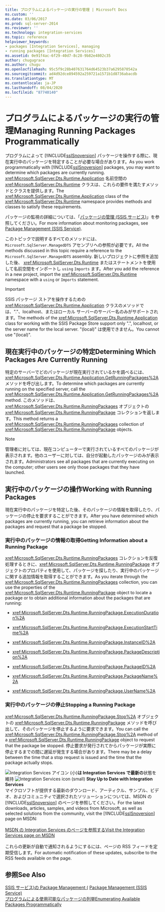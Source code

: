 ```yaml
---
title: プログラムによるパッケージの実行の管理 | Microsoft Docs
ms.custom: ''
ms.date: 03/06/2017
ms.prod: sql-server-2014
ms.reviewer: ''
ms.technology: integration-services
ms.topic: reference
helpviewer_keywords:
- packages [Integration Services], managing
- running packages [Integration Services]
ms.assetid: 0e91f4ac-6f29-40d7-8c28-9b82e4802c35
author: chugugrace
ms.author: chugu
ms.openlocfilehash: 95c5f9c28b407631764d64523b37a6295870542a
ms.sourcegitcommit: ad4d92dce894592a259721a1571b1d8736abacdb
ms.translationtype: MT
ms.contentlocale: ja-JP
ms.lasthandoff: 08/04/2020
ms.locfileid: "87740140"
---
```

# <a name="managing-running-packages-programmatically"></a><span data-ttu-id="64f5f-102">プログラムによるパッケージの実行の管理</span><span class="sxs-lookup"><span data-stu-id="64f5f-102">Managing Running Packages Programmatically</span></span>
  <span data-ttu-id="64f5f-103">プログラムによって [!INCLUDE[ssISnoversion](../../includes/ssisnoversion-md.md)] パッケージを操作する際に、現在実行中のパッケージを特定することが必要な場合があります。</span><span class="sxs-lookup"><span data-stu-id="64f5f-103">As you work programmatically with [!INCLUDE[ssISnoversion](../../includes/ssisnoversion-md.md)] packages, you may want to determine which packages are currently running.</span></span> <span data-ttu-id="64f5f-104"><xref:Microsoft.SqlServer.Dts.Runtime.Application> 名前空間の <xref:Microsoft.SqlServer.Dts.Runtime> クラスは、これらの要件を満たすメソッドとクラスを提供します。</span><span class="sxs-lookup"><span data-stu-id="64f5f-104">The <xref:Microsoft.SqlServer.Dts.Runtime.Application> class of the <xref:Microsoft.SqlServer.Dts.Runtime> namespace provides methods and classes to satisfy these requirements.</span></span>  
  
 <span data-ttu-id="64f5f-105">パッケージの監視の詳細については、「[パッケージの管理 &#40;SSIS サービス&#41;](../service/package-management-ssis-service.md)」を参照してください。</span><span class="sxs-lookup"><span data-stu-id="64f5f-105">For more information about monitoring packages, see [Package Management &#40;SSIS Service&#41;](../service/package-management-ssis-service.md).</span></span>  
  
 <span data-ttu-id="64f5f-106">このトピックで説明するすべてのメソッドには、`Microsoft.SqlServer.ManagedDTS` アセンブリへの参照が必要です。</span><span class="sxs-lookup"><span data-stu-id="64f5f-106">All the methods discussed in this topic require a reference to the `Microsoft.SqlServer.ManagedDTS` assembly.</span></span> <span data-ttu-id="64f5f-107">新しいプロジェクトに参照を追加した後、 <xref:Microsoft.SqlServer.Dts.Runtime> またはステートメントを使用して名前空間をインポートし `using` `Imports` ます。</span><span class="sxs-lookup"><span data-stu-id="64f5f-107">After you add the reference in a new project, import the <xref:Microsoft.SqlServer.Dts.Runtime> namespace with a `using` or `Imports` statement.</span></span>  
  
> [!IMPORTANT]  
>  <span data-ttu-id="64f5f-108">SSIS パッケージ ストアを操作するための <xref:Microsoft.SqlServer.Dts.Runtime.Application> クラスのメソッドでは、"."、localhost、またはローカル サーバーのサーバー名のみがサポートされます。</span><span class="sxs-lookup"><span data-stu-id="64f5f-108">The methods of the <xref:Microsoft.SqlServer.Dts.Runtime.Application> class for working with the SSIS Package Store support only ".", localhost, or the server name for the local server.</span></span> <span data-ttu-id="64f5f-109">"(local)" は使用できません。</span><span class="sxs-lookup"><span data-stu-id="64f5f-109">You cannot use "(local)".</span></span>  
  
## <a name="determining-which-packages-are-currently-running"></a><span data-ttu-id="64f5f-110">現在実行中のパッケージの特定</span><span class="sxs-lookup"><span data-stu-id="64f5f-110">Determining Which Packages Are Currently Running</span></span>  
 <span data-ttu-id="64f5f-111">特定のサーバーでどのパッケージが現在実行されているかを調べるには、<xref:Microsoft.SqlServer.Dts.Runtime.Application.GetRunningPackages%2A> メソッドを呼び出します。</span><span class="sxs-lookup"><span data-stu-id="64f5f-111">To determine which packages are currently running on the specified server, call the <xref:Microsoft.SqlServer.Dts.Runtime.Application.GetRunningPackages%2A> method.</span></span> <span data-ttu-id="64f5f-112">このメソッドは、<xref:Microsoft.SqlServer.Dts.Runtime.RunningPackages> オブジェクトの <xref:Microsoft.SqlServer.Dts.Runtime.RunningPackage> コレクションを返します。</span><span class="sxs-lookup"><span data-stu-id="64f5f-112">This method returns a <xref:Microsoft.SqlServer.Dts.Runtime.RunningPackages> collection of <xref:Microsoft.SqlServer.Dts.Runtime.RunningPackage> objects.</span></span>  
  
> [!NOTE]  
>  <span data-ttu-id="64f5f-113">管理者に対しては、現在コンピューターで実行されているすべてのパッケージが表示されます。他のユーザーに対しては、自分が起動したパッケージのみが表示されます。</span><span class="sxs-lookup"><span data-stu-id="64f5f-113">Administrators see all packages that are currently executing on the computer; other users see only those packages that they have launched.</span></span>  
  
## <a name="working-with-running-packages"></a><span data-ttu-id="64f5f-114">実行中のパッケージの操作</span><span class="sxs-lookup"><span data-stu-id="64f5f-114">Working with Running Packages</span></span>  
 <span data-ttu-id="64f5f-115">現在実行中のパッケージを特定した後、そのパッケージの情報を取得したり、パッケージの停止を要求することができます。</span><span class="sxs-lookup"><span data-stu-id="64f5f-115">After you have determined which packages are currently running, you can retrieve information about the packages and request that a package be stopped.</span></span>  
  
### <a name="getting-information-about-a-running-package"></a><span data-ttu-id="64f5f-116">実行中のパッケージの情報の取得</span><span class="sxs-lookup"><span data-stu-id="64f5f-116">Getting Information about a Running Package</span></span>  
 <span data-ttu-id="64f5f-117"><xref:Microsoft.SqlServer.Dts.Runtime.RunningPackages> コレクションを反復処理するときに、<xref:Microsoft.SqlServer.Dts.Runtime.RunningPackage> オブジェクトのプロパティを使用して、パッケージを探したり、実行中のパッケージに関する追加情報を取得することができます。</span><span class="sxs-lookup"><span data-stu-id="64f5f-117">As you iterate through the <xref:Microsoft.SqlServer.Dts.Runtime.RunningPackages> collection, you can use the properties of the <xref:Microsoft.SqlServer.Dts.Runtime.RunningPackage> object to locate a package or to obtain additional information about the packages that are running:</span></span>  
  
-   <xref:Microsoft.SqlServer.Dts.Runtime.RunningPackage.ExecutionDuration%2A>  
  
-   <xref:Microsoft.SqlServer.Dts.Runtime.RunningPackage.ExecutionStartTime%2A>  
  
-   <xref:Microsoft.SqlServer.Dts.Runtime.RunningPackage.InstanceID%2A>  
  
-   <xref:Microsoft.SqlServer.Dts.Runtime.RunningPackage.PackageDescription%2A>  
  
-   <xref:Microsoft.SqlServer.Dts.Runtime.RunningPackage.PackageID%2A>  
  
-   <xref:Microsoft.SqlServer.Dts.Runtime.RunningPackage.PackageName%2A>  
  
-   <xref:Microsoft.SqlServer.Dts.Runtime.RunningPackage.UserName%2A>  
  
### <a name="stopping-a-running-package"></a><span data-ttu-id="64f5f-118">実行中のパッケージの停止</span><span class="sxs-lookup"><span data-stu-id="64f5f-118">Stopping a Running Package</span></span>  
 <span data-ttu-id="64f5f-119"><xref:Microsoft.SqlServer.Dts.Runtime.RunningPackage.Stop%2A> オブジェクトの <xref:Microsoft.SqlServer.Dts.Runtime.RunningPackage> メソッドを呼び出して、そのパッケージを停止するように要求できます。</span><span class="sxs-lookup"><span data-stu-id="64f5f-119">You can call the <xref:Microsoft.SqlServer.Dts.Runtime.RunningPackage.Stop%2A> method of a <xref:Microsoft.SqlServer.Dts.Runtime.RunningPackage> object to request that the package be stopped.</span></span> <span data-ttu-id="64f5f-120">停止要求が発行されてからパッケージが実際に停止するまでの間に遅延が発生する場合があります。</span><span class="sxs-lookup"><span data-stu-id="64f5f-120">There may be a delay between the time that a stop request is issued and the time that the package actually stops.</span></span>  
  
<span data-ttu-id="64f5f-121">![Integration Services アイコン (小)](../media/dts-16.gif "Integration Services のアイコン (小)")**は Integration Services で最新の**状態を維持  </span><span class="sxs-lookup"><span data-stu-id="64f5f-121">![Integration Services icon (small)](../media/dts-16.gif "Integration Services icon (small)")  **Stay Up to Date with Integration Services**</span></span><br /> <span data-ttu-id="64f5f-122">マイクロソフトが提供する最新のダウンロード、アーティクル、サンプル、ビデオ、およびコミュニティで選択されたソリューションについては、MSDN の [!INCLUDE[ssISnoversion](../../includes/ssisnoversion-md.md)] のページを参照してください。</span><span class="sxs-lookup"><span data-stu-id="64f5f-122">For the latest downloads, articles, samples, and videos from Microsoft, as well as selected solutions from the community, visit the [!INCLUDE[ssISnoversion](../../includes/ssisnoversion-md.md)] page on MSDN:</span></span><br /><br /> [<span data-ttu-id="64f5f-123">MSDN の Integration Services のページを参照する</span><span class="sxs-lookup"><span data-stu-id="64f5f-123">Visit the Integration Services page on MSDN</span></span>](https://go.microsoft.com/fwlink/?LinkId=136655)<br /><br /> <span data-ttu-id="64f5f-124">これらの更新が自動で通知されるようにするには、ページの RSS フィードを定期受信します。</span><span class="sxs-lookup"><span data-stu-id="64f5f-124">For automatic notification of these updates, subscribe to the RSS feeds available on the page.</span></span>  
  
## <a name="see-also"></a><span data-ttu-id="64f5f-125">参照</span><span class="sxs-lookup"><span data-stu-id="64f5f-125">See Also</span></span>  
 <span data-ttu-id="64f5f-126">[SSIS サービス&#41;の Package Management &#40;](../service/package-management-ssis-service.md) </span><span class="sxs-lookup"><span data-stu-id="64f5f-126">[Package Management &#40;SSIS Service&#41;](../service/package-management-ssis-service.md) </span></span>  
 [<span data-ttu-id="64f5f-127">プログラムによる使用可能なパッケージの列挙</span><span class="sxs-lookup"><span data-stu-id="64f5f-127">Enumerating Available Packages Programmatically</span></span>](../run-manage-packages-programmatically/enumerating-available-packages-programmatically.md)  
  
  
